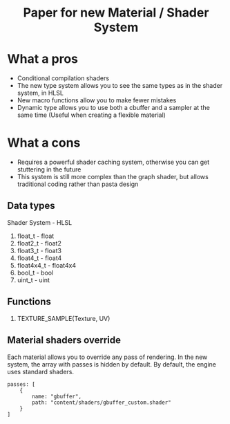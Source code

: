 # <p align="center"> Paper for new Material / Shader System </p>

# What a pros
+ Conditional compilation shaders
+ The new type system allows you to see the same types as in the shader system, in HLSL
+ New macro functions allow you to make fewer mistakes
+ Dynamic type allows you to use both a cbuffer and a sampler at the same time (Useful when creating a flexible material)

# What a cons
- Requires a powerful shader caching system, otherwise you can get stuttering in the future
- This system is still more complex than the graph shader, but allows traditional coding rather than pasta design

## Data types
  Shader System - HLSL
  1. float_t - float
  2. float2_t - float2
  3. float3_t - float3
  4. float4_t - float4
  5. float4x4_t - float4x4
  6. bool_t - bool
  7. uint_t - uint

## Functions
  1. TEXTURE_SAMPLE(Texture, UV)

## Material shaders override
Each material allows you to override any pass of rendering. 
In the new system, the array with passes is hidden by default. By default, the engine uses standard shaders.

```mat
passes: [
    {
        name: "gbuffer",
        path: "content/shaders/gbuffer_custom.shader"
    }
]
```